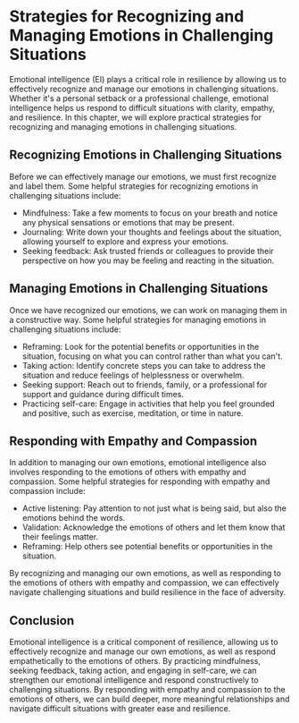 Strategies for Recognizing and Managing Emotions in Challenging Situations
===========================================================================================================================

Emotional intelligence (EI) plays a critical role in resilience by allowing us to effectively recognize and manage our emotions in challenging situations. Whether it's a personal setback or a professional challenge, emotional intelligence helps us respond to difficult situations with clarity, empathy, and resilience. In this chapter, we will explore practical strategies for recognizing and managing emotions in challenging situations.

Recognizing Emotions in Challenging Situations
----------------------------------------------

Before we can effectively manage our emotions, we must first recognize and label them. Some helpful strategies for recognizing emotions in challenging situations include:

* Mindfulness: Take a few moments to focus on your breath and notice any physical sensations or emotions that may be present.
* Journaling: Write down your thoughts and feelings about the situation, allowing yourself to explore and express your emotions.
* Seeking feedback: Ask trusted friends or colleagues to provide their perspective on how you may be feeling and reacting in the situation.

Managing Emotions in Challenging Situations
-------------------------------------------

Once we have recognized our emotions, we can work on managing them in a constructive way. Some helpful strategies for managing emotions in challenging situations include:

* Reframing: Look for the potential benefits or opportunities in the situation, focusing on what you can control rather than what you can't.
* Taking action: Identify concrete steps you can take to address the situation and reduce feelings of helplessness or overwhelm.
* Seeking support: Reach out to friends, family, or a professional for support and guidance during difficult times.
* Practicing self-care: Engage in activities that help you feel grounded and positive, such as exercise, meditation, or time in nature.

Responding with Empathy and Compassion
--------------------------------------

In addition to managing our own emotions, emotional intelligence also involves responding to the emotions of others with empathy and compassion. Some helpful strategies for responding with empathy and compassion include:

* Active listening: Pay attention to not just what is being said, but also the emotions behind the words.
* Validation: Acknowledge the emotions of others and let them know that their feelings matter.
* Reframing: Help others see potential benefits or opportunities in the situation.

By recognizing and managing our own emotions, as well as responding to the emotions of others with empathy and compassion, we can effectively navigate challenging situations and build resilience in the face of adversity.

Conclusion
----------

Emotional intelligence is a critical component of resilience, allowing us to effectively recognize and manage our own emotions, as well as respond empathetically to the emotions of others. By practicing mindfulness, seeking feedback, taking action, and engaging in self-care, we can strengthen our emotional intelligence and respond constructively to challenging situations. By responding with empathy and compassion to the emotions of others, we can build deeper, more meaningful relationships and navigate difficult situations with greater ease and resilience.
